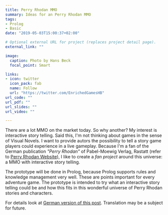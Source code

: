 ```yaml
---
title: Perry Rhodan MMO
summary: Ideas for an Perry Rhodan MMO
tags:
- Prolog
- Basic
date: "2019-05-03T15:00:37+02:00"

# Optional external URL for project (replaces project detail page).
external_link: ""

image:		
  caption: Photo by Hans Beck
  focal_point: Smart

links:
- icon: twitter
  icon_pack: fab
  name: Follow
  url: "https://twitter.com/EnrichedGamesHB"
url_code: ""
url_pdf: ""
url_slides: ""
url_video: ""

---
```


There are a lot MMO on the market today. So why another? My interest is interactive story telling. Said this, I'm not thinking about games in the sense of Visual Novels. I want to provide autors the possibility to tell a story game players could experience in a live gameplay. Because I'm a fan of the German publication *"Perry Rhodan"* of Pabel-Moewig Verlag, Rastatt (refer to [Perry Rhodan Website](https://perry-rhodan.net/)), I like to create a *fan project* around this universe: a MMO with interactive story telling. 

The prototype will be done in Prolog, because Prolog supports rules and knowledge management very well. These are  points important for every adventure game. The prototype is intended to try what an interactive story telling could be and how this fits in this wonderful universe of Perry Rhodan stories and characters.

For details look at [German version of this post](/project/perryrhodanmmo/). Translation may be a subject for future.
